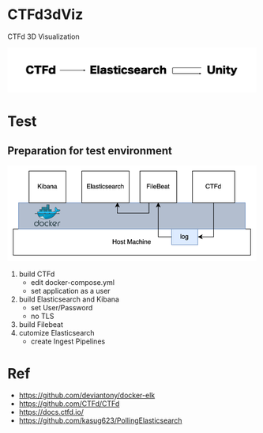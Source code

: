# CTFd3dViz
CTFd 3D Visualization

![flow image](image/flow.png)

# Test
## Preparation for test environment
![test environment image](image/test-environment.png)
1. build CTFd
    - edit docker-compose.yml
    - set application as a user
2. build Elasticsearch and Kibana
    - set User/Password
    - no TLS
3. build Filebeat
4. cutomize Elasticsearch
    - create Ingest Pipelines

# Ref
- https://github.com/deviantony/docker-elk
- https://github.com/CTFd/CTFd
- https://docs.ctfd.io/
- https://github.com/kasug623/PollingElasticsearch